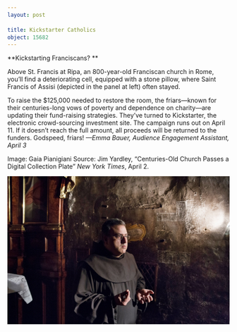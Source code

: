 ```yaml
---
layout: post

title: Kickstarter Catholics
object: 15682
---
```

**Kickstarting Franciscans?
**

Above St. Francis at Ripa, an 800-year-old Franciscan church in Rome, you’ll find a deteriorating cell, equipped with a stone pillow, where Saint Francis of Assisi (depicted in the panel at left) often stayed. 

To raise the \$125,000 needed to restore the room, the friars—known for their centuries-long vows of poverty and dependence on charity—are updating their fund-raising strategies. They’ve turned to Kickstarter, the electronic crowd-sourcing investment site. The campaign runs out on April 11. If it doesn’t reach the full amount, all proceeds will be returned to the funders. Godspeed, friars!
 *—Emma Bauer, Audience Engagement Assistant, April 3*

Image: Gaia Pianigiani
 Source: Jim Yardley, “Centuries-Old Church Passes a Digital Collection Plate” *New York Times*, April 2.

![](../images/14-04-3_34.20_KickstarterEDIT-1.jpg)

